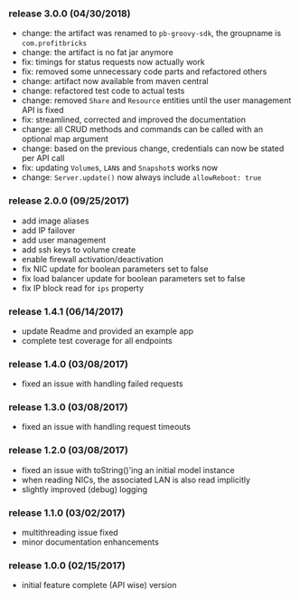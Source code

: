 ### release 3.0.0 (04/30/2018)

- change: the artifact was renamed to `pb-groovy-sdk`, the groupname is `com.profitbricks`
- change: the artifact is no fat jar anymore
- fix: timings for status requests now actually work
- fix: removed some unnecessary code parts and refactored others
- change: artifact now available from maven central
- change: refactored test code to actual tests
- change: removed `Share` and `Resource` entities until the user management API is fixed
- fix: streamlined, corrected and improved the documentation
- change: all CRUD methods and commands can be called with an optional map argument
- change: based on the previous change, credentials can now be stated per API call
- fix: updating `Volume`s, `LAN`s and `Snapshot`s works now
- change: `Server.update()` now always include `allowReboot: true`


### release 2.0.0 (09/25/2017)

- add image aliases
- add IP failover
- add user management
- add ssh keys to volume create
- enable firewall activation/deactivation
- fix NIC update for boolean parameters set to false
- fix load balancer update for boolean parameters set to false
- fix IP block read for `ips` property


### release 1.4.1 (06/14/2017)

- update Readme and provided an example app
- complete test coverage for all endpoints


### release 1.4.0 (03/08/2017)

- fixed an issue with handling failed requests


### release 1.3.0 (03/08/2017)

- fixed an issue with handling request timeouts


### release 1.2.0 (03/08/2017)

- fixed an issue with toString()'ing an initial model instance
- when reading NICs, the associated LAN is also read implicitly
- slightly improved (debug) logging


### release 1.1.0 (03/02/2017)

- multithreading issue fixed
- minor documentation enhancements


### release 1.0.0 (02/15/2017)

- initial feature complete (API wise) version
